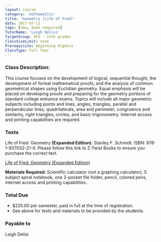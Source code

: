 ```yaml
---
layout: course
category: 'mathematics'
title: 'Geometry (Life of Fred)'
date: 2017-07-11
tags: [new, book-required]
TutorName: 'Leigh Delisi'
TargetGroup: 9th - 12th grades
ClassSizeLimit: none
Prerequisite: Beginning Algebra
ClassType: Full Year
---
```


### Class Description:
This course focuses on the development of logical, sequential thought, the development of formal mathematical proofs, and the analysis of common geometrical shapes using Euclidian geometry. Equal emphasis will be placed on developing proofs and preparing for the geometry portions of standard college entrance exams. Topics will include all major geometric subjects including points and lines, angles, triangles, parallel and perpendicular lines, quadrilaterals, area and perimeter, congruence and similarity, right triangles, circles, and basic trigonometry.  Internet access and printing capabilities are required.

### Texts
Life of Fred: Geometry **(Expanded Edition)**. Stanley F. Schmidt. 
ISBN: 978-1-937032-21-0. Please follow this link to Z-Twist Books to ensure you purchase the correct text.

[Life of Fred: Geometry (Expanded Edition)](http://www.ztwistbooks.com/node/80)

**Materials Required:** Scientific calculator (not a graphing calculator), 5 subject spiral notebook, one 2-pocket file folder, pencil, colored pens, internet access and printing capabilities.
### Total Due
* $225.00 per semester, paid in full at the time of registration.* See above for texts and materials to be provided by the students.

### Payable to
Leigh Delisi